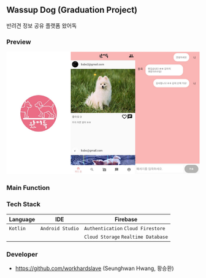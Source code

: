 ## Wassup Dog (Graduation Project)
반려견 정보 공유 플랫폼 왔어독

### Preview
![wassupdog_preview](./img/wassupdog_preview.png)

### Main Function


### Tech Stack
|Language         |IDE               |Firebase                                |                   
|-----------------|------------------|----------------------------------------|
|`Kotlin`         |`Android Studio`  |`Authentication`  `Cloud Firestore`     |  
|                 |                  |`Cloud Storage`   `Realtime Database`   |                   

### Developer
- https://github.com/workhardslave (Seunghwan Hwang, 황승환)
